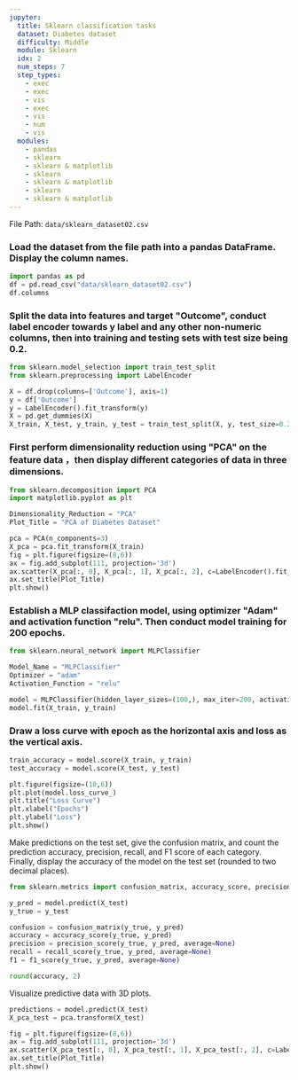 ```yaml
---
jupyter:
  title: Sklearn classification tasks
  dataset: Diabetes dataset
  difficulty: Middle
  module: Sklearn
  idx: 2
  num_steps: 7
  step_types:
    - exec
    - exec
    - vis
    - exec
    - vis
    - num
    - vis
  modules:
    - pandas
    - sklearn
    - sklearn & matplotlib
    - sklearn
    - sklearn & matplotlib
    - sklearn
    - sklearn & matplotlib
---
```


File Path: `data/sklearn_dataset02.csv`

### Load the dataset from the file path into a pandas DataFrame. Display the column names.

```python
import pandas as pd
df = pd.read_csv("data/sklearn_dataset02.csv")
df.columns
```

### Split the data into features and target "Outcome", conduct label encoder towards y label and any other non-numeric columns, then into training and testing sets with test size being 0.2.
```python
from sklearn.model_selection import train_test_split
from sklearn.preprocessing import LabelEncoder

X = df.drop(columns=['Outcome'], axis=1)
y = df['Outcome']
y = LabelEncoder().fit_transform(y)
X = pd.get_dummies(X)
X_train, X_test, y_train, y_test = train_test_split(X, y, test_size=0.2, random_state=42)
```

### First perform dimensionality reduction using "PCA" on the feature data ，then display different categories of data in three dimensions.
```python
from sklearn.decomposition import PCA
import matplotlib.pyplot as plt

Dimensionality_Reduction = "PCA"
Plot_Title = "PCA of Diabetes Dataset"

pca = PCA(n_components=3)
X_pca = pca.fit_transform(X_train)
fig = plt.figure(figsize=(8,6))
ax = fig.add_subplot(111, projection='3d')
ax.scatter(X_pca[:, 0], X_pca[:, 1], X_pca[:, 2], c=LabelEncoder().fit_transform(y_train))
ax.set_title(Plot_Title)
plt.show()
```

### Establish a MLP classifaction model, using optimizer "Adam" and activation function "relu". Then conduct model training for 200 epochs.

```python
from sklearn.neural_network import MLPClassifier

Model_Name = "MLPClassifier"
Optimizer = "adam"
Activation_Function = "relu"

model = MLPClassifier(hidden_layer_sizes=(100,), max_iter=200, activation=Activation_Function, solver=Optimizer, random_state=42)
model.fit(X_train, y_train)
```

### Draw a loss curve with epoch as the horizontal axis and loss as the vertical axis.

```python
train_accuracy = model.score(X_train, y_train)
test_accuracy = model.score(X_test, y_test)

plt.figure(figsize=(10,6))
plt.plot(model.loss_curve_)
plt.title("Loss Curve")
plt.xlabel("Epochs")
plt.ylabel("Loss")
plt.show()
```

Make predictions on the test set, give the confusion matrix, and count the prediction accuracy, precision, recall, and F1 score of each category. Finally, display the accuracy of the model on the test set (rounded to two decimal places).

```python
from sklearn.metrics import confusion_matrix, accuracy_score, precision_score, recall_score, f1_score

y_pred = model.predict(X_test)
y_true = y_test

confusion = confusion_matrix(y_true, y_pred)
accuracy = accuracy_score(y_true, y_pred)
precision = precision_score(y_true, y_pred, average=None)
recall = recall_score(y_true, y_pred, average=None)
f1 = f1_score(y_true, y_pred, average=None)

round(accuracy, 2)
```

Visualize predictive data with 3D plots.

```python
predictions = model.predict(X_test)
X_pca_test = pca.transform(X_test)

fig = plt.figure(figsize=(8,6))
ax = fig.add_subplot(111, projection='3d')
ax.scatter(X_pca_test[:, 0], X_pca_test[:, 1], X_pca_test[:, 2], c=LabelEncoder().fit_transform(predictions))
ax.set_title(Plot_Title)
plt.show()
```